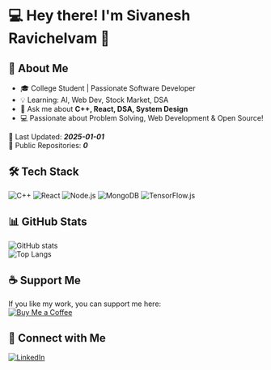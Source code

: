 # 💻 Hey there! I'm Sivanesh Ravichelvam 👋  

## 🚀 About Me
- 🎓 College Student | Passionate Software Developer  
- 💡 Learning: AI, Web Dev, Stock Market, DSA    
- 💬 Ask me about **C++, React, DSA, System Design**  
- 💻 Passionate about Problem Solving, Web Development & Open Source!  

📅 Last Updated: **_2025-01-01_**  
📂 Public Repositories: **_0_**  

## 🛠 Tech Stack
![C++](https://img.shields.io/badge/-C++-00599C?style=flat&logo=cplusplus&logoColor=white)
![React](https://img.shields.io/badge/-React-61DAFB?style=flat&logo=react&logoColor=white)
![Node.js](https://img.shields.io/badge/-Node.js-339933?style=flat&logo=node.js&logoColor=white)
![MongoDB](https://img.shields.io/badge/-MongoDB-4EA94B?style=flat&logo=mongodb&logoColor=white)
![TensorFlow.js](https://img.shields.io/badge/-TensorFlow.js-FF6F00?style=flat&logo=tensorflow&logoColor=white)

## 📊 GitHub Stats  
![GitHub stats](https://github-readme-stats.vercel.app/api?username=sivanesh10&show_icons=true&theme=dark)  
![Top Langs](https://github-readme-stats.vercel.app/api/top-langs/?username=sivanesh10&layout=compact)  

## ☕ Support Me  
If you like my work, you can support me here:  
[![Buy Me a Coffee](https://img.shields.io/badge/Buy%20Me%20a%20Coffee-FECC00?style=flat&logo=buymeacoffee&logoColor=black)](https://buymeacoffee.com/sivanesh_ravichelvam)  

## 🔗 Connect with Me  
[![LinkedIn](https://img.shields.io/badge/-LinkedIn-0077B5?style=flat&logo=linkedin&logoColor=white)](https://www.linkedin.com/in/sivanesh10/)  
